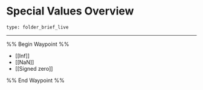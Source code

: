 # Special Values Overview
 
```ccard
type: folder_brief_live
```
 
---

%% Begin Waypoint %%
- [[Inf]]
- [[NaN]]
- [[Signed zero]]

%% End Waypoint %%